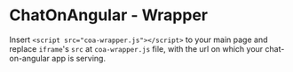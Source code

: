 # ChatOnAngular - Wrapper

Insert `<script src="coa-wrapper.js"></script>` to your main page and replace `iframe`'s `src`  at `coa-wrapper.js` file,
with the url on which your chat-on-angular app is serving.
